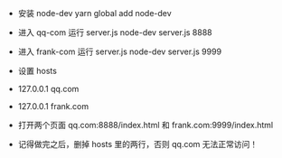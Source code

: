 - 安装 node-dev yarn global add node-dev

- 进入 qq-com 运行 server.js  node-dev server.js 8888

- 进入 frank-com 运行 server.js  node-dev server.js 9999

- 设置 hosts
- 127.0.0.1 qq.com
- 127.0.0.1 frank.com

- 打开两个页面 qq.com:8888/index.html 和 frank.com:9999/index.html

 - 记得做完之后，删掉 hosts 里的两行，否则 qq.com 无法正常访问！
